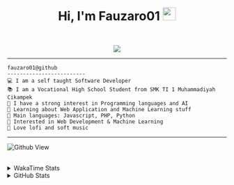<h1 align="center">
Hi, I'm Fauzaro01
  <img src="https://media.giphy.com/media/hvRJCLFzcasrR4ia7z/giphy.gif" width="30"></h1>
<br/>

<p align="center">
  <a href="https://github.com/DenverCoder1/readme-typing-svg">
    <img src="https://readme-typing-svg.herokuapp.com?lines=Chill%20and%20Coding;Full+Stack+Web+Developer;Student;Software%20Develover;Always%20learning%20new%20things&center=true&width=380&height=45">
  </a>
</p>

<hr>

```
fauzaro01@github
-------------------------
💻 I am a self taught Software Developer
📚 I am a Vocational High School Student from SMK TI 1 Muhammadiyah Cikampek
📝 I have a strong interest in Programming languages and AI
🌱 Learning about Web Application and Machine Learning stuff
🌟 Main languages: Javascript, PHP, Python
🚩 Interested in Web Development & Machine Learning
🎵 Love lofi and soft music 
```

<hr>

![Github View](https://komarev.com/ghpvc/?username=fauzaro01&style=flat-square)
<br><br>
<details>
  <summary>
     WakaTime Stats
  </summary>
  <br>
  <!--START_SECTION:waka-->

```txt
From: 10 September 2021 - To: 01 May 2025

Total Time: 830 hrs 14 mins

JavaScript          249 hrs 59 mins ███████▓░░░░░░░░░░░░░░░░░   30.11 %
PHP                 170 hrs 44 mins █████░░░░░░░░░░░░░░░░░░░░   20.57 %
HTML                100 hrs 38 mins ███░░░░░░░░░░░░░░░░░░░░░░   12.12 %
Blade Template      81 hrs 17 mins  ██▒░░░░░░░░░░░░░░░░░░░░░░   09.79 %
EJS                 56 hrs 49 mins  █▓░░░░░░░░░░░░░░░░░░░░░░░   06.84 %
Java                41 hrs 50 mins  █▒░░░░░░░░░░░░░░░░░░░░░░░   05.04 %
CSS                 32 hrs 32 mins  █░░░░░░░░░░░░░░░░░░░░░░░░   03.92 %
JSON                30 hrs 59 mins  █░░░░░░░░░░░░░░░░░░░░░░░░   03.73 %
Python              13 hrs 50 mins  ▒░░░░░░░░░░░░░░░░░░░░░░░░   01.67 %
Other               6 hrs 27 mins   ▒░░░░░░░░░░░░░░░░░░░░░░░░   00.78 %
```

<!--END_SECTION:waka-->
</details>
<details>
  <summary>
    GitHub Stats
  </summary>
  <br>
  <div align="center">
    <img src="https://github-readme-stats.vercel.app/api?username=Fauzaro01&show_icons=true&theme=algolia" alt="Fauzaro01's GitHub Stats" style="margin: 20px;" />
    <img src="https://github-readme-streak-stats.herokuapp.com/?user=Fauzaro01&theme=algolia" alt="Fauzaro01's GitHub Streak" style="margin: 20px;" />
  </div>

  <div align="center">
    <img src="https://github-readme-stats.vercel.app/api?username=Fauzaro01&show_icons=true&locale=en&count_private=true&hide_rank=true&custom_title=My%20GitHub%20Stats&disable_animations=true&theme=algolia" alt="Fauzaro01's Stars" style="margin: 20px;" />
    <img src="https://github-readme-stats.vercel.app/api/top-langs/?username=Fauzaro01&langs_count=8&theme=algolia&layout=compact" alt="Top Languages" style="margin: 20px;" />
  </div>
</details>
